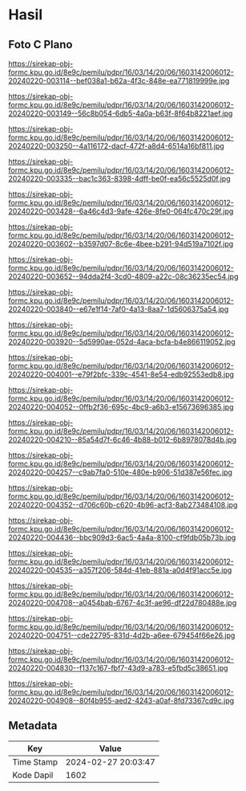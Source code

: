 # Hasil

## Foto C Plano

https://sirekap-obj-formc.kpu.go.id/8e9c/pemilu/pdpr/16/03/14/20/06/1603142006012-20240220-003114--bef038a1-b62a-4f3c-848e-ea771819999e.jpg

https://sirekap-obj-formc.kpu.go.id/8e9c/pemilu/pdpr/16/03/14/20/06/1603142006012-20240220-003149--56c8b054-6db5-4a0a-b63f-8f64b8221aef.jpg

https://sirekap-obj-formc.kpu.go.id/8e9c/pemilu/pdpr/16/03/14/20/06/1603142006012-20240220-003250--4a116172-dacf-472f-a8d4-6514a16bf811.jpg

https://sirekap-obj-formc.kpu.go.id/8e9c/pemilu/pdpr/16/03/14/20/06/1603142006012-20240220-003335--bac1c363-8398-4dff-be0f-ea56c5525d0f.jpg

https://sirekap-obj-formc.kpu.go.id/8e9c/pemilu/pdpr/16/03/14/20/06/1603142006012-20240220-003428--6a46c4d3-9afe-426e-8fe0-064fc470c29f.jpg

https://sirekap-obj-formc.kpu.go.id/8e9c/pemilu/pdpr/16/03/14/20/06/1603142006012-20240220-003602--b3597d07-8c6e-4bee-b291-94d519a7102f.jpg

https://sirekap-obj-formc.kpu.go.id/8e9c/pemilu/pdpr/16/03/14/20/06/1603142006012-20240220-003652--94dda2f4-3cd0-4809-a22c-08c36235ec54.jpg

https://sirekap-obj-formc.kpu.go.id/8e9c/pemilu/pdpr/16/03/14/20/06/1603142006012-20240220-003840--e67e1f14-7af0-4a13-8aa7-1d5606375a54.jpg

https://sirekap-obj-formc.kpu.go.id/8e9c/pemilu/pdpr/16/03/14/20/06/1603142006012-20240220-003920--5d5990ae-052d-4aca-bcfa-b4e866119052.jpg

https://sirekap-obj-formc.kpu.go.id/8e9c/pemilu/pdpr/16/03/14/20/06/1603142006012-20240220-004001--e79f2bfc-339c-4541-8e54-edb92553edb8.jpg

https://sirekap-obj-formc.kpu.go.id/8e9c/pemilu/pdpr/16/03/14/20/06/1603142006012-20240220-004052--0ffb2f36-695c-4bc9-a6b3-e15673696385.jpg

https://sirekap-obj-formc.kpu.go.id/8e9c/pemilu/pdpr/16/03/14/20/06/1603142006012-20240220-004210--85a54d7f-6c46-4b88-b012-6b8978078d4b.jpg

https://sirekap-obj-formc.kpu.go.id/8e9c/pemilu/pdpr/16/03/14/20/06/1603142006012-20240220-004257--c9ab7fa0-510e-480e-b906-51d387e56fec.jpg

https://sirekap-obj-formc.kpu.go.id/8e9c/pemilu/pdpr/16/03/14/20/06/1603142006012-20240220-004352--d706c60b-c620-4b96-acf3-8ab273484108.jpg

https://sirekap-obj-formc.kpu.go.id/8e9c/pemilu/pdpr/16/03/14/20/06/1603142006012-20240220-004436--bbc909d3-6ac5-4a4a-8100-cf9fdb05b73b.jpg

https://sirekap-obj-formc.kpu.go.id/8e9c/pemilu/pdpr/16/03/14/20/06/1603142006012-20240220-004535--a357f206-584d-41eb-881a-a0d4f91acc5e.jpg

https://sirekap-obj-formc.kpu.go.id/8e9c/pemilu/pdpr/16/03/14/20/06/1603142006012-20240220-004708--a0454bab-6767-4c3f-ae96-df22d780488e.jpg

https://sirekap-obj-formc.kpu.go.id/8e9c/pemilu/pdpr/16/03/14/20/06/1603142006012-20240220-004751--cde22795-831d-4d2b-a6ee-679454f66e26.jpg

https://sirekap-obj-formc.kpu.go.id/8e9c/pemilu/pdpr/16/03/14/20/06/1603142006012-20240220-004830--f137c167-fbf7-43d9-a783-e5fbd5c38651.jpg

https://sirekap-obj-formc.kpu.go.id/8e9c/pemilu/pdpr/16/03/14/20/06/1603142006012-20240220-004908--80f4b955-aed2-4243-a0af-8fd73367cd9c.jpg


## Metadata

| Key        | Value               |
| ---------- | ------------------- |
| Time Stamp | 2024-02-27 20:03:47 |
| Kode Dapil | 1602                |



